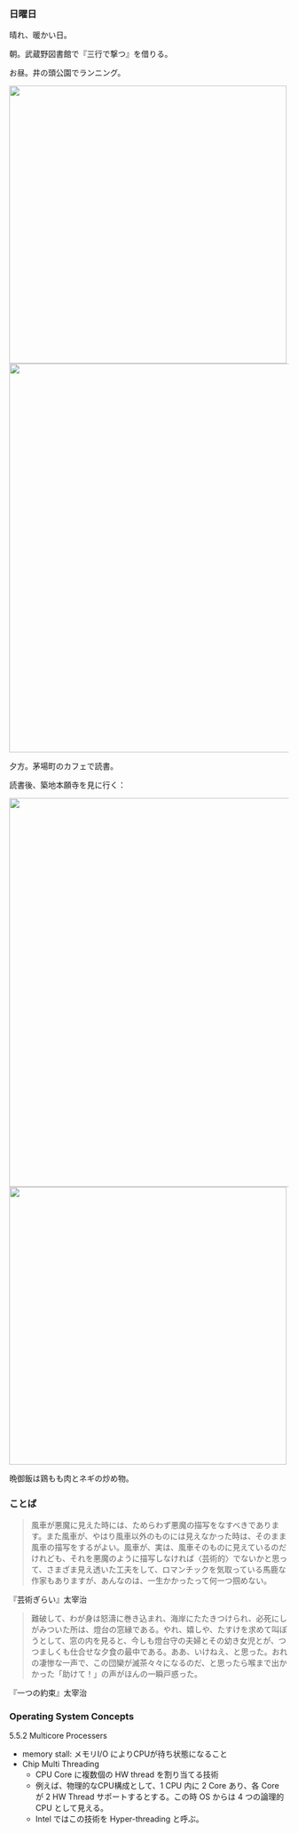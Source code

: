 ### 日曜日

晴れ、暖かい日。

朝。武蔵野図書館で『三行で撃つ』を借りる。

お昼。井の頭公園でランニング。

<img src="https://i.imgur.com/VCOywDh.jpg" width="500">

<img src="https://i.imgur.com/1aRWFSE.jpg" width="700">

夕方。茅場町のカフェで読書。

読書後、築地本願寺を見に行く：

<img src="https://i.imgur.com/ojcknbd.jpg" width="700">

<img src="https://i.imgur.com/70yjQ5a.jpg" width="500">

晩御飯は鶏もも肉とネギの炒め物。

### ことば

> 風車が悪魔に見えた時には、ためらわず悪魔の描写をなすべきであります。また風車が、やはり風車以外のものには見えなかった時は、そのまま風車の描写をするがよい。風車が、実は、風車そのものに見えているのだけれども、それを悪魔のように描写しなければ〈芸術的〉でないかと思って、さまざま見え透いた工夫をして、ロマンチックを気取っている馬鹿な作家もありますが、あんなのは、一生かかったって何一つ掴めない。

『芸術ぎらい』太宰治

> 難破して、わが身は怒濤に巻き込まれ、海岸にたたきつけられ、必死にしがみついた所は、燈台の窓縁である。やれ、嬉しや、たすけを求めて叫ぼうとして、窓の内を見ると、今しも燈台守の夫婦とその幼き女児とが、つつましくも仕合せな夕食の最中である。ああ、いけねえ、と思った。おれの凄惨な一声で、この団欒が滅茶々々になるのだ、と思ったら喉まで出かかった「助けて！」の声がほんの一瞬戸惑った。

『一つの約束』太宰治

### Operating System Concepts

5.5.2 Multicore Processers

- memory stall: メモリI/O によりCPUが待ち状態になること
- Chip Multi Threading
    - CPU Core に複数個の HW thread を割り当てる技術
    - 例えば、物理的なCPU構成として、1 CPU 内に 2 Core あり、各 Core が 2 HW Thread サポートするとする。この時 OS からは 4 つの論理的 CPU として見える。
    - Intel ではこの技術を Hyper-threading と呼ぶ。